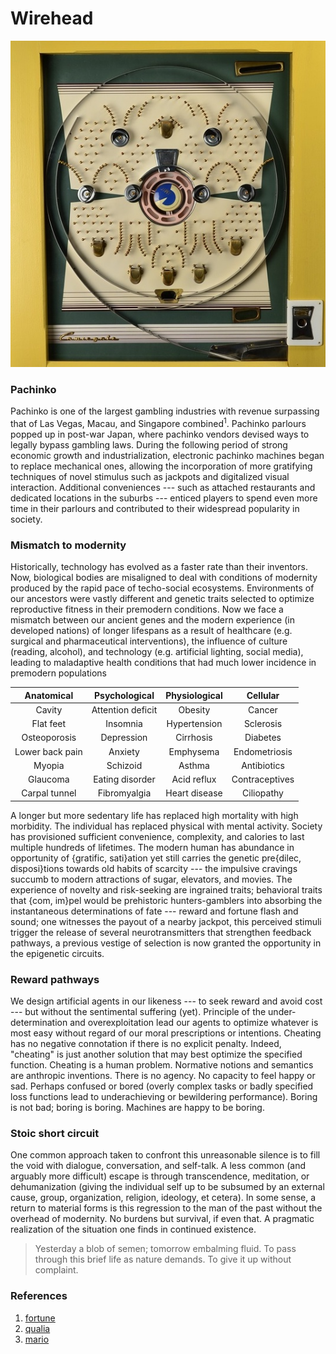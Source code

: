 # Wirehead


![pachinko machine](../assets/images/pachinko.jpg)

### Pachinko

Pachinko is one of the largest gambling industries with revenue surpassing that of Las Vegas, Macau, and Singapore combined$^1$. Pachinko parlours popped up in post-war Japan, where pachinko vendors devised ways to legally bypass gambling laws. During the following period of strong economic growth and industrialization, electronic pachinko machines began to replace mechanical ones, allowing the incorporation of more gratifying techniques of novel stimulus such as jackpots and digitalized visual interaction. Additional conveniences --- such as attached restaurants and dedicated locations in the suburbs --- enticed players to spend even more time in their parlours and contributed to their widespread popularity in society.

### Mismatch to modernity

Historically, technology has evolved as a faster rate than their inventors. Now, biological bodies are misaligned to deal with conditions of modernity produced by the rapid pace of techo-social ecosystems. Environments of our ancestors were vastly different and genetic traits selected to optimize reproductive fitness in their premodern conditions. Now we face a mismatch between our ancient genes and the modern  experience (in developed nations) of longer lifespans as a result of healthcare (e.g. surgical and pharmaceutical interventions), the influence of culture (reading, alcohol), and technology (e.g. artificial lighting, social media), leading to maladaptive health conditions that had much lower incidence in premodern populations

|   Anatomical    |   Psychological   | Physiological |    Cellular    |
| :-------------: | :---------------: | :-----------: | :------------: |
|     Cavity      | Attention deficit |    Obesity    |     Cancer     |
|    Flat feet    |     Insomnia      | Hypertension  |   Sclerosis    |
|  Osteoporosis   |    Depression     |   Cirrhosis   |    Diabetes    |
| Lower back pain |      Anxiety      |   Emphysema   | Endometriosis  |
|     Myopia      |     Schizoid      |    Asthma     |  Antibiotics   |
|    Glaucoma     |  Eating disorder  |  Acid reflux  | Contraceptives |
|  Carpal tunnel  |   Fibromyalgia    | Heart disease |   Ciliopathy   |


A longer but more sedentary life has replaced high mortality with high morbidity. The individual has replaced physical with mental activity. Society has provisioned sufficient convenience, complexity, and calories to last multiple hundreds of lifetimes. The modern human has abundance in opportunity of \{gratific, sati\}ation yet still carries the genetic pre\{dilec, disposi\}tions towards old habits of scarcity --- the impulsive cravings succumb to modern attractions of sugar, elevators, and movies. The experience of novelty and risk-seeking are ingrained traits; behavioral traits that \{com, im\}pel would be prehistoric hunters-gamblers into absorbing the instantaneous determinations of fate --- reward and fortune flash and sound; one witnesses the payout of a nearby jackpot, this perceived stimuli trigger the release of several neurotransmitters that strengthen feedback pathways, a previous vestige of selection is now granted the opportunity  in the epigenetic circuits.

### Reward pathways

We design artificial agents in our likeness --- to seek reward and avoid cost --- but without the sentimental suffering (yet). Principle of the under-determination and overexploitation lead our agents to optimize whatever is most easy without regard of our moral prescriptions or intentions. Cheating has no negative connotation if there is no explicit penalty. Indeed, "cheating" is just another solution that may best optimize the specified function. Cheating is a human problem. Normative notions and semantics are anthropic inventions. There is no agency. No capacity to feel happy or sad. Perhaps confused or bored (overly complex tasks or badly specified loss functions lead to underachieving or bewildering performance). Boring is not bad; boring is boring. Machines are happy to be boring.


### Stoic short circuit

One common approach taken to confront this unreasonable silence is to fill the void with dialogue, conversation, and self-talk. A less common (and arguably more difficult) escape is through transcendence, meditation, or dehumanization (giving the individual self up to be subsumed by an external cause, group, organization, religion, ideology, et cetera). In some sense, a return to material forms is this regression to the man of the past without the overhead of modernity. No burdens but survival, if even that. A pragmatic realization of the situation one finds in continued existence.

> Yesterday a blob of semen; tomorrow embalming fluid. To pass through this brief life as nature demands. To give it up without complaint.


### References

1. [fortune](http://fortune.com/2017/01/30/pachinko-japan-gambling-casinos-economy/)
2. [qualia](https://qualiacomputing.com/2016/08/20/wireheading_done_right/)
3. [mario]()
